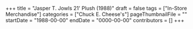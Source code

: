 +++
title = "Jasper T. Jowls 21' Plush (1988)"
draft = false
tags = ["In-Store Merchandise"]
categories = ["Chuck E. Cheese's"]
pageThumbnailFile = ""
startDate = "1988-00-00"
endDate = "0000-00-00"
contributors = []
+++
